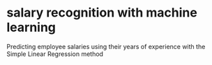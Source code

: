 # salary  recognition with machine learning
Predicting employee salaries using their years of experience with the Simple Linear Regression method
